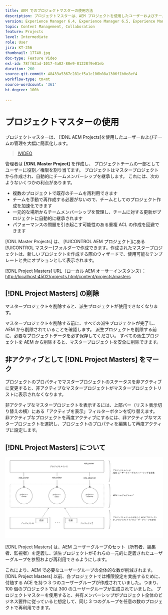 ```yaml
---
title: AEM でのプロジェクトマスターの使用方法
description: プロジェクトマスターは、AEM プロジェクトを使用したユーザーおよびチームの管理を大幅に簡素化します。
version: Experience Manager 6.4, Experience Manager 6.5, Experience Manager as a Cloud Service
topic: Content Management, Collaboration
feature: Projects
level: Intermediate
role: User
jira: KT-256
thumbnail: 17740.jpg
doc-type: Feature Video
exl-id: 78ff62ad-1017-4a02-80e9-81228f9e01eb
duration: 260
source-git-commit: 48433a5367c281cf5a1c106b08a1306f1b0e8ef4
workflow-type: tm+mt
source-wordcount: '361'
ht-degree: 100%

---
```


# プロジェクトマスターの使用

プロジェクトマスターは、 [!DNL AEM Projects]を使用したユーザーおよびチームの管理を大幅に簡素化します。

>[!VIDEO](https://video.tv.adobe.com/v/17740?quality=12&learn=on)

管理者は **[!DNL Master Project]** を作成し、 プロジェクトチームの一部としてユーザーに役割／権限を割り当てます。 プロジェクトはマスタープロジェクトから作成され、自動的にチームメンバーシップを継承します。 これには、次のようないくつかの利点があります。

* 複数のプロジェクトで既存のチームを再利用できます
* チームを手動で再作成する必要がないので、チームとしてのプロジェクト作成を加速化できます
* 一元的な場所からチームメンバーシップを管理し、チームに対する更新がプロジェクトに自動的に継承されます
* パフォーマンスの問題を引き起こす可能性のある重複 ACL の作成を回避できます

[!DNL Master Projects] は、 [!UICONTROL AEM プロジェクト]にある[!UICONTROL マスター]フォルダーで作成できます。作成されたマスタープロジェクトは、新しいプロジェクトを作成する際のウィザードで、使用可能なテンプレートと共にオプションとして表示されます。

[!DNL Project Masters] URL（ローカル AEM オーサーインスタンス）：[http://localhost:4502/projects.html/content/projects/masters](http://localhost:4502/projects.html/content/projects/masters)

## [!DNL Project Masters] の削除

マスタープロジェクトを削除すると、派生プロジェクトが使用できなくなります。

マスタープロジェクトを削除する前に、すべての派生プロジェクトが完了し、AEM から削除されていることを確認します。 派生プロジェクトを削除する前に、必要なプロジェクトデータを必ず保存してください。 すべての派生プロジェクトを AEM から削除すると、マスタープロジェクトを安全に削除できます。

## 非アクティブとして [!DNL Project Masters] をマーク

プロジェクトのプロパティでマスタープロジェクトのステータスを非アクティブに変更すると、非アクティブなマスタープロジェクトがマスタープロジェクトリストに表示されなくなります。

非アクティブなマスタープロジェクトを表示するには、上部バー（リスト表示切り替えの横）にある「アクティブを表示」フィルターボタンを切り替えます。 非アクティブなプロジェクトを再度アクティブにするには、非アクティブなマスタープロジェクトを選択し、プロジェクトのプロパティを編集して再度アクティブに設定します。

## [!DNL Project Masters] について

![プロジェクトマスターのテクニカルビュー](assets/use-project-masters/project-masters-architecture.png)

[!DNL Project Masters] は、AEM ユーザーグループのセット（所有者、編集者、監視者）を定義し、派生プロジェクトがそれらの一元的に定義されたユーザーグループを参照および再利用できるようにします。

これにより、AEM で必要なユーザーグループの全体的な数が削減されます。 [!DNL Project Masters] 以前、各プロジェクトでは権限設定を実施するために、付随する ACE を持つ 3 つのユーザーグループが作成されていました。つまり、100 個のプロジェクトでは 300 のユーザーグループが生成されていました。 プロジェクトマスターを使用すると、共有メンバーシップがプロジェクト全体のビジネス要件に従っていると想定して、同じ 3 つのグループを任意の数のプロジェクトで再利用できます。
